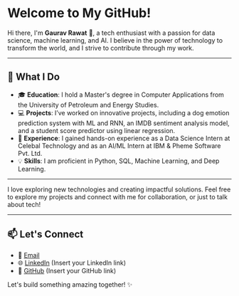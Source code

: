 # Welcome to My GitHub!

Hi there, I'm **Gaurav Rawat** 👋, a tech enthusiast with a passion for data science, machine learning, and AI. I believe in the power of technology to transform the world, and I strive to contribute through my work.

---

## 🚀 What I Do

- 🎓 **Education**: I hold a Master's degree in Computer Applications from the University of Petroleum and Energy Studies.
- 💻 **Projects**: I’ve worked on innovative projects, including a dog emotion prediction system with ML and RNN, an IMDB sentiment analysis model, and a student score predictor using linear regression.
- 🏢 **Experience**: I gained hands-on experience as a Data Science Intern at Celebal Technology and as an AI/ML Intern at IBM & Pheme Software Pvt. Ltd.
- 💡 **Skills**: I am proficient in Python, SQL, Machine Learning, and Deep Learning.

---

I love exploring new technologies and creating impactful solutions. Feel free to explore my projects and connect with me for collaboration, or just to talk about tech!

---

## 📫 Let's Connect

- 📧 [Email](mailto:gaurav215512@gmail.com)
- 🌐 [LinkedIn](#) (Insert your LinkedIn link)
- 🐙 [GitHub](#) (Insert your GitHub link)

Let's build something amazing together! ✨

